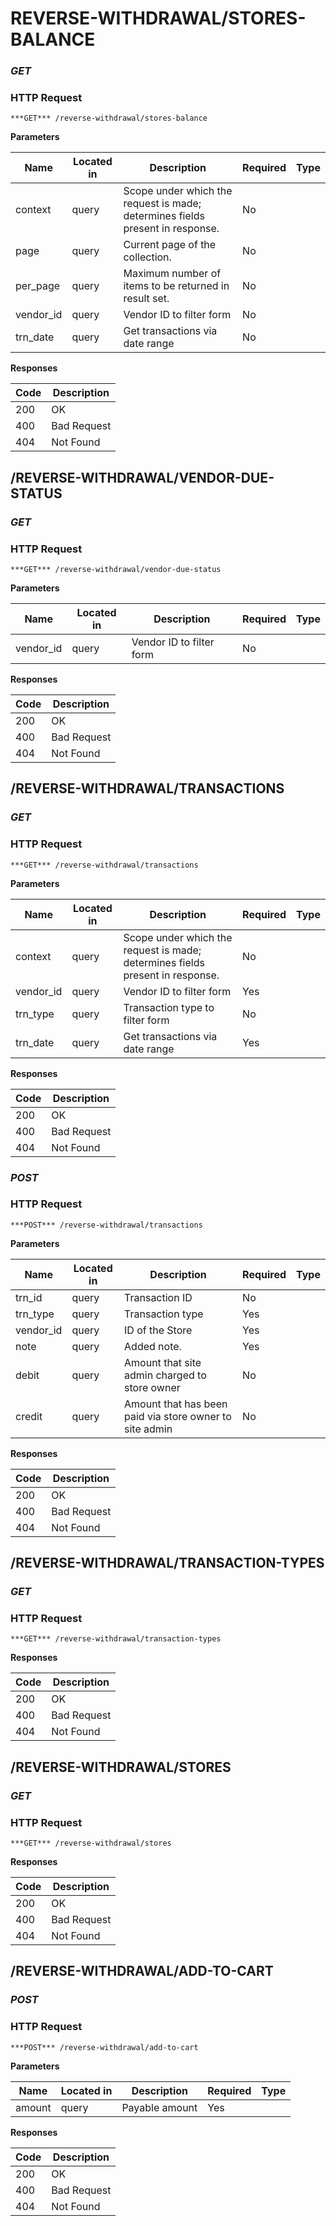 # REVERSE-WITHDRAWAL/STORES-BALANCE
### ***GET*** 

### HTTP Request 
`***GET*** /reverse-withdrawal/stores-balance` 

**Parameters**

| Name | Located in | Description | Required | Type |
| ---- | ---------- | ----------- | -------- | ---- |
| context | query | Scope under which the request is made; determines fields present in response. | No |  |
| page | query | Current page of the collection. | No |  |
| per_page | query | Maximum number of items to be returned in result set. | No |  |
| vendor_id | query | Vendor ID to filter form | No |  |
| trn_date | query | Get transactions via date range | No |  |

**Responses**

| Code | Description |
| ---- | ----------- |
| 200 | OK |
| 400 | Bad Request |
| 404 | Not Found |

## /REVERSE-WITHDRAWAL/VENDOR-DUE-STATUS
### ***GET*** 

### HTTP Request 
`***GET*** /reverse-withdrawal/vendor-due-status` 

**Parameters**

| Name | Located in | Description | Required | Type |
| ---- | ---------- | ----------- | -------- | ---- |
| vendor_id | query | Vendor ID to filter form | No |  |

**Responses**

| Code | Description |
| ---- | ----------- |
| 200 | OK |
| 400 | Bad Request |
| 404 | Not Found |

## /REVERSE-WITHDRAWAL/TRANSACTIONS
### ***GET*** 

### HTTP Request 
`***GET*** /reverse-withdrawal/transactions` 

**Parameters**

| Name | Located in | Description | Required | Type |
| ---- | ---------- | ----------- | -------- | ---- |
| context | query | Scope under which the request is made; determines fields present in response. | No |  |
| vendor_id | query | Vendor ID to filter form | Yes |  |
| trn_type | query | Transaction type to filter form | No |  |
| trn_date | query | Get transactions via date range | Yes |  |

**Responses**

| Code | Description |
| ---- | ----------- |
| 200 | OK |
| 400 | Bad Request |
| 404 | Not Found |

### ***POST*** 

### HTTP Request 
`***POST*** /reverse-withdrawal/transactions` 

**Parameters**

| Name | Located in | Description | Required | Type |
| ---- | ---------- | ----------- | -------- | ---- |
| trn_id | query | Transaction ID | No |  |
| trn_type | query | Transaction type | Yes |  |
| vendor_id | query | ID of the Store | Yes |  |
| note | query | Added note. | Yes |  |
| debit | query | Amount that site admin charged to store owner | No |  |
| credit | query | Amount that has been paid via store owner to site admin | No |  |

**Responses**

| Code | Description |
| ---- | ----------- |
| 200 | OK |
| 400 | Bad Request |
| 404 | Not Found |

## /REVERSE-WITHDRAWAL/TRANSACTION-TYPES
### ***GET*** 

### HTTP Request 
`***GET*** /reverse-withdrawal/transaction-types` 

**Responses**

| Code | Description |
| ---- | ----------- |
| 200 | OK |
| 400 | Bad Request |
| 404 | Not Found |

## /REVERSE-WITHDRAWAL/STORES
### ***GET*** 

### HTTP Request 
`***GET*** /reverse-withdrawal/stores` 

**Responses**

| Code | Description |
| ---- | ----------- |
| 200 | OK |
| 400 | Bad Request |
| 404 | Not Found |

## /REVERSE-WITHDRAWAL/ADD-TO-CART
### ***POST*** 

### HTTP Request 
`***POST*** /reverse-withdrawal/add-to-cart` 

**Parameters**

| Name | Located in | Description | Required | Type |
| ---- | ---------- | ----------- | -------- | ---- |
| amount | query | Payable amount | Yes |  |

**Responses**

| Code | Description |
| ---- | ----------- |
| 200 | OK |
| 400 | Bad Request |
| 404 | Not Found |

<!-- Converted with the swagger-to-slate https://github.com/lavkumarv/swagger-to-slate -->
